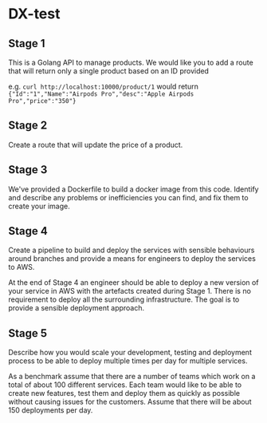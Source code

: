 # DX-test

## Stage 1

This is a Golang API to manage products. We would like you to add a route that will return only a single product based on an ID provided 

e.g. ```curl http://localhost:10000/product/1``` would return
```{"Id":"1","Name":"Airpods Pro","desc":"Apple Airpods Pro","price":"350"}```

## Stage 2
Create a route that will update the price of a product.


## Stage 3
We've provided a Dockerfile to build a docker image from this code. Identify and describe any problems or inefficiencies you can find, and fix them to create your image.

## Stage 4
Create a pipeline to build and deploy the services with sensible behaviours around branches and provide a means for engineers to deploy the services to AWS.

At the end of Stage 4 an engineer should be able to deploy a new version of your service in AWS with the artefacts created during Stage 1. There is no requirement to deploy all the surrounding infrastructure. The goal is to provide a sensible deployment approach.

## Stage 5
Describe how you would scale your development, testing and deployment process to be able to deploy multiple times per day for multiple services.

As a benchmark assume that there are a number of teams which work on a total of about 100 different services. Each team would like to 
be able to create new features, test them and deploy them as quickly as possible without causing issues for the customers. Assume that there will be
about 150 deployments per day.
